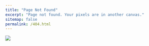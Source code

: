 ```yaml
---
title: "Page Not Found"
excerpt: "Page not found. Your pixels are in another canvas."
sitemap: false
permalink: /404.html
---
```


![](https://siliconvalleygazette.com/wp-content/uploads/2021/12/what-is-the-404-not-found-error.png)
